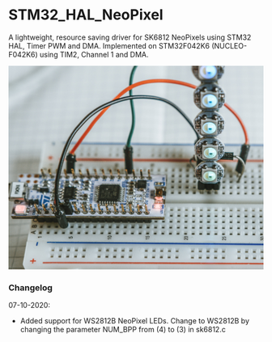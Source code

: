 # STM32_HAL_NeoPixel

A lightweight, resource saving driver for SK6812 NeoPixels using STM32 HAL, Timer PWM and DMA. Implemented on STM32F042K6 (NUCLEO-F042K6) using TIM2, Channel 1 and DMA.

![Demo with 8 SK6812 NeoPixel LEDs](/blog/demo.jpg)

### Changelog
07-10-2020:
- Added support for WS2812B NeoPixel LEDs. Change to WS2812B by changing the parameter NUM_BPP from (4) to (3) in sk6812.c